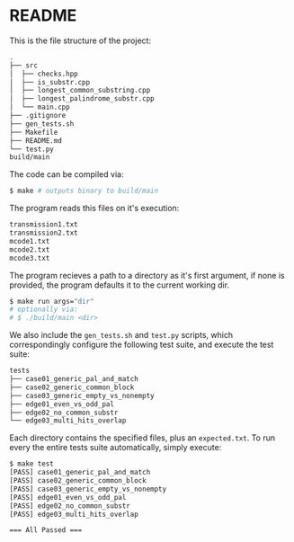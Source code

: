 # README

This is the file structure of the project:

```bash
.
├── src
│  ├── checks.hpp
│  ├── is_substr.cpp
│  ├── longest_common_substring.cpp
│  ├── longest_palindrome_substr.cpp
│  └── main.cpp
├── .gitignore
├── gen_tests.sh
├── Makefile
├── README.md
└── test.py
build/main
```

The code can be compiled via:

```bash
$ make # outputs binary to build/main
```

The program reads this files on it's execution:

```bash
transmission1.txt
transmission2.txt
mcode1.txt
mcode2.txt
mcode3.txt
```

The program recieves a path to a directory as it's first argument, if none is
provided, the program defaults it to the current working dir.

```bash
$ make run args="dir"
# optionally via:
# $ ./build/main <dir>
```

We also include the `gen_tests.sh` and `test.py` scripts, which correspondingly
configure the following test suite, and execute the test suite:

```bash
tests
├── case01_generic_pal_and_match
├── case02_generic_common_block
├── case03_generic_empty_vs_nonempty
├── edge01_even_vs_odd_pal
├── edge02_no_common_substr
└── edge03_multi_hits_overlap
```

Each directory contains the specified files, plus an `expected.txt`. To run every the entire
tests suite automatically, simply execute:

```bash
$ make test
[PASS] case01_generic_pal_and_match
[PASS] case02_generic_common_block
[PASS] case03_generic_empty_vs_nonempty
[PASS] edge01_even_vs_odd_pal
[PASS] edge02_no_common_substr
[PASS] edge03_multi_hits_overlap

=== All Passed ===
```
